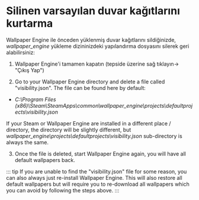 # Silinen varsayılan duvar kağıtlarını kurtarma

Wallpaper Engine ile önceden yüklenmiş duvar kağıtlarını sildiğinizde, *wallpaper_engine* yükleme dizininizdeki yapılandırma dosyasını silerek geri alabilirsiniz:

1. Wallpaper Engine'i tamamen kapatın (tepside üzerine sağ tıklayın-> "Çıkış Yap")

2. Go to your Wallpaper Engine directory and delete a file called "visibility.json". The file can be found here by default:

* *C:\Program Files (x86)\Steam\SteamApps\common\wallpaper_engine\projects\defaultprojects\visibility.json*

If your Steam or Wallpaper Engine are installed in a different place / directory, the directory will be slightly different, but *wallpaper_engine\projects\defaultprojects\visibility.json* sub-directory is always the same.

3. Once the file is deleted, start Wallpaper Engine again, you will have all default wallpapers back.

::: tip If you are unable to find the "visibility.json" file for some reason, you can also always just re-install Wallpaper Engine. This will also restore all default wallpapers but will require you to re-download all wallpapers which you can avoid by following the steps above. :::